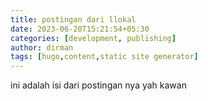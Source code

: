 ```yaml
---
title: postingan dari llokal
date: 2023-06-20T15:21:54+05:30
categories: [development, publishing]
author: dirman
tags: [hugo,content,static site generator]
---
```


ini adalah isi dari postingan nya yah kawan